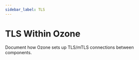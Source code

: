 ```yaml
---
sidebar_label: TLS
---
```


# TLS Within Ozone

Document how Ozone sets up TLS/mTLS connections between components.

